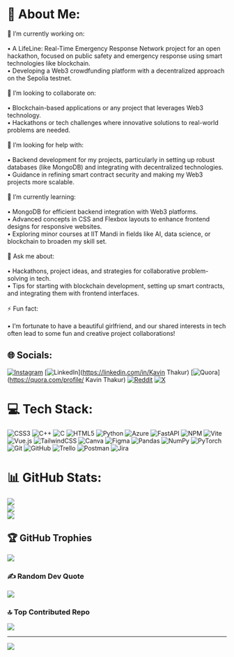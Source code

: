 # 💫 About Me:
🔭 I’m currently working on:<br><br>	•	A LifeLine: Real-Time Emergency Response Network project for an open hackathon, focused on public safety and emergency response using smart technologies like blockchain.<br>	•	Developing a Web3 crowdfunding platform with a decentralized approach on the Sepolia testnet.<br><br>💃 I’m looking to collaborate on:<br><br>	•	Blockchain-based applications or any project that leverages Web3 technology.<br>	•	Hackathons or tech challenges where innovative solutions to real-world problems are needed.<br><br>🤝 I’m looking for help with:<br><br>	•	Backend development for my projects, particularly in setting up robust databases (like MongoDB) and integrating with decentralized technologies.<br>	•	Guidance in refining smart contract security and making my Web3 projects more scalable.<br><br>🌱 I’m currently learning:<br><br>	•	MongoDB for efficient backend integration with Web3 platforms.<br>	•	Advanced concepts in CSS and Flexbox layouts to enhance frontend designs for responsive websites.<br>	•	Exploring minor courses at IIT Mandi in fields like AI, data science, or blockchain to broaden my skill set.<br><br>💬 Ask me about:<br><br>	•	Hackathons, project ideas, and strategies for collaborative problem-solving in tech.<br>	•	Tips for starting with blockchain development, setting up smart contracts, and integrating them with frontend interfaces.<br><br>⚡ Fun fact:<br><br>	•	I’m fortunate to have a beautiful girlfriend, and our shared interests in tech often lead to some fun and creative project collaborations!


## 🌐 Socials:
[![Instagram](https://img.shields.io/badge/Instagram-%23E4405F.svg?logo=Instagram&logoColor=white)](https://instagram.com/@mostlykavin) [![LinkedIn](https://img.shields.io/badge/LinkedIn-%230077B5.svg?logo=linkedin&logoColor=white)](https://linkedin.com/in/Kavin Thakur) [![Quora](https://img.shields.io/badge/Quora-%23B92B27.svg?logo=Quora&logoColor=white)](https://quora.com/profile/ Kavin Thakur) [![Reddit](https://img.shields.io/badge/Reddit-%23FF4500.svg?logo=Reddit&logoColor=white)](https://reddit.com/user/AuraFarof) [![X](https://img.shields.io/badge/X-black.svg?logo=X&logoColor=white)](https://x.com/@kavin_thakur) 

# 💻 Tech Stack:
![CSS3](https://img.shields.io/badge/css3-%231572B6.svg?style=for-the-badge&logo=css3&logoColor=white) ![C++](https://img.shields.io/badge/c++-%2300599C.svg?style=for-the-badge&logo=c%2B%2B&logoColor=white) ![C](https://img.shields.io/badge/c-%2300599C.svg?style=for-the-badge&logo=c&logoColor=white) ![HTML5](https://img.shields.io/badge/html5-%23E34F26.svg?style=for-the-badge&logo=html5&logoColor=white) ![Python](https://img.shields.io/badge/python-3670A0?style=for-the-badge&logo=python&logoColor=ffdd54) ![Azure](https://img.shields.io/badge/azure-%230072C6.svg?style=for-the-badge&logo=microsoftazure&logoColor=white) ![FastAPI](https://img.shields.io/badge/FastAPI-005571?style=for-the-badge&logo=fastapi) ![NPM](https://img.shields.io/badge/NPM-%23CB3837.svg?style=for-the-badge&logo=npm&logoColor=white) ![Vite](https://img.shields.io/badge/vite-%23646CFF.svg?style=for-the-badge&logo=vite&logoColor=white) ![Vue.js](https://img.shields.io/badge/vue.js-%2335495e.svg?style=for-the-badge&logo=vuedotjs&logoColor=%234FC08D) ![TailwindCSS](https://img.shields.io/badge/tailwindcss-%2338B2AC.svg?style=for-the-badge&logo=tailwind-css&logoColor=white) ![Canva](https://img.shields.io/badge/Canva-%2300C4CC.svg?style=for-the-badge&logo=Canva&logoColor=white) ![Figma](https://img.shields.io/badge/figma-%23F24E1E.svg?style=for-the-badge&logo=figma&logoColor=white) ![Pandas](https://img.shields.io/badge/pandas-%23150458.svg?style=for-the-badge&logo=pandas&logoColor=white) ![NumPy](https://img.shields.io/badge/numpy-%23013243.svg?style=for-the-badge&logo=numpy&logoColor=white) ![PyTorch](https://img.shields.io/badge/PyTorch-%23EE4C2C.svg?style=for-the-badge&logo=PyTorch&logoColor=white) ![Git](https://img.shields.io/badge/git-%23F05033.svg?style=for-the-badge&logo=git&logoColor=white) ![GitHub](https://img.shields.io/badge/github-%23121011.svg?style=for-the-badge&logo=github&logoColor=white) ![Trello](https://img.shields.io/badge/Trello-%23026AA7.svg?style=for-the-badge&logo=Trello&logoColor=white) ![Postman](https://img.shields.io/badge/Postman-FF6C37?style=for-the-badge&logo=postman&logoColor=white) ![Jira](https://img.shields.io/badge/jira-%230A0FFF.svg?style=for-the-badge&logo=jira&logoColor=white)
# 📊 GitHub Stats:
![](https://github-readme-stats.vercel.app/api?username=auraCodesKM&theme=dark&hide_border=false&include_all_commits=true&count_private=true)<br/>
![](https://github-readme-streak-stats.herokuapp.com/?user=auraCodesKM&theme=dark&hide_border=false)<br/>
![](https://github-readme-stats.vercel.app/api/top-langs/?username=auraCodesKM&theme=dark&hide_border=false&include_all_commits=true&count_private=true&layout=compact)

## 🏆 GitHub Trophies
![](https://github-profile-trophy.vercel.app/?username=auraCodesKM&theme=radical&no-frame=false&no-bg=false&margin-w=4)

### ✍️ Random Dev Quote
![](https://quotes-github-readme.vercel.app/api?type=horizontal&theme=radical)

### 🔝 Top Contributed Repo
![](https://github-contributor-stats.vercel.app/api?username=auraCodesKM&limit=5&theme=dark&combine_all_yearly_contributions=true)

---
[![](https://visitcount.itsvg.in/api?id=auraCodesKM&icon=0&color=8)](https://visitcount.itsvg.in)

